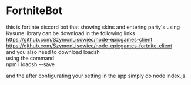 # FortniteBot
this is fortinte discord bot that showing skins and entering party's
using Kysune library
can be download in the following links                                                                                              
https://github.com/SzymonLisowiec/node-epicgames-client                             
https://github.com/SzymonLisowiec/node-epicgames-fortnite-client                      
and you also need to download loadsh                                                                                     
using the command                                                                                              
npm i loadsh --save

and the after configurating your setting in the app simply do 
node index.js

